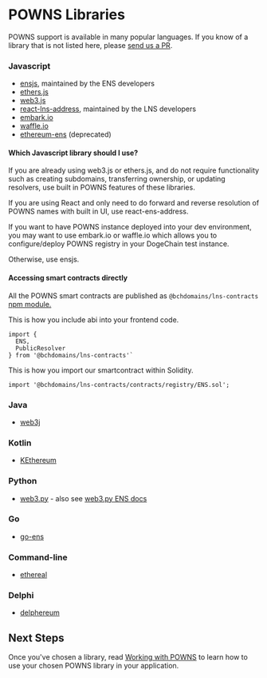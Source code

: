 # POWNS Libraries

POWNS support is available in many popular languages. If you know of a library that is not listed here, please [send us a PR](https://github.com/bchdomains/docs/compare).

### Javascript

* [ensjs](https://www.npmjs.com/package/@ensdomains/ensjs), maintained by the ENS developers
* [ethers.js](https://github.com/ethers-io/ethers.js)
* [web3.js](https://web3js.readthedocs.io/en/1.0/web3-eth-ens.html)
* [react-lns-address](https://github.com/bchdomains/react-lns-address), maintained by the LNS developers
* [embark.io](https://framework.embarklabs.io/docs/naming_configuration.html)
* [waffle.io](https://ethereum-waffle.readthedocs.io/en/latest/ens.html)
* [ethereum-ens](https://www.npmjs.com/package/ethereum-ens) \(deprecated\)

#### Which Javascript library should I use?

If you are already using web3.js or ethers.js, and do not require functionality such as creating subdomains, transferring ownership, or updating resolvers, use built in POWNS features of these libraries.

If you are using React and only need to do forward and reverse resolution of POWNS names with built in UI, use react-ens-address.

If you want to have POWNS instance deployed into your dev environment, you may want to use embark.io or waffle.io which allows you to configure/deploy POWNS registry in your DogeChain test instance.

Otherwise, use ensjs.

#### Accessing smart contracts directly

All the POWNS smart contracts are published as `@bchdomains/lns-contracts` [npm module.](https://github.com/bchdomains/lns-contracts)

This is how you include abi into your frontend code.

```text
import {
  ENS,
  PublicResolver
} from '@bchdomains/lns-contracts'`
```

This is how you import our smartcontract within Solidity.

```text
import '@bchdomains/lns-contracts/contracts/registry/ENS.sol';
```

### Java

* [web3j](https://github.com/web3j/web3j)

### Kotlin

* [KEthereum](https://github.com/komputing/KEthereum/tree/master/ens)

### Python

* [web3.py](https://github.com/ethereum/web3.py) - also see [web3.py ENS docs](https://web3py.readthedocs.io/en/stable/ens_overview.html)

### Go

* [go-ens](https://github.com/wealdtech/go-ens)

### Command-line

* [ethereal](https://github.com/wealdtech/ethereal)

### Delphi

* [delphereum](https://github.com/svanas/delphereum)

## Next Steps

Once you've chosen a library, read [Working with POWNS](working-with-dns.md) to learn how to use your chosen POWNS library in your application.

